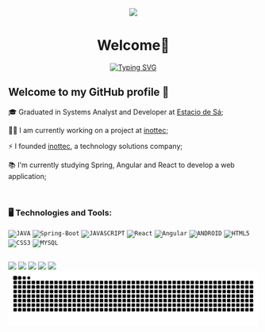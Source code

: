 <div align="center">
    <img src="https://capsule-render.vercel.app/api?animation=fadeIn&type=waving&color=gradient&height=200&fontAlignY=40"/>
</div>
<h1 align="center"> Welcome👋</h1>

<div align="center">
   <a href="https://git.io/typing-svg"><img src="https://readme-typing-svg.demolab.com?font=lato&size=25&pause=1000&color=87F738&center=true&vCenter=true&random=false&width=435&lines=I+am+a+full+stack+Developer;I+am+a+system+Developer;I+am+an+App+Developer;I+am+an+Open+Source+Enthusiast" alt="Typing SVG" /></a>
</div>

## Welcome to my GitHub profile 👋
<div display="inline-block">
 <p align="left">🎓 Graduated in Systems Analyst and Developer at <a href="https://estacio.br/">Estacio de Sá</a>;</p>
 <p align="left">🧑‍💻 I am currently working on a project at <a href="https://www.inottec.com.br/">inottec</a>;</p>
 <p align="left">⚡ I founded <a href="https://www.inottec.com.br/">inottec</a>, a technology solutions company;</p>
 <p align="left">📚 I'm currently studying Spring, Angular and React to develop a web application;</p>
</div>
</br>

### 🖥️ Technologies and Tools: 
<code><img width="40px" src="https://cdn.jsdelivr.net/gh/devicons/devicon/icons/java/java-original.svg" title = "JAVA"/></code>
<code><img width="34px" src="https://cdn.jsdelivr.net/gh/devicons/devicon/icons/spring/spring-original.svg" title = "Spring-Boot"/></code>
<code><img width="30px" src="https://cdn.jsdelivr.net/gh/devicons/devicon/icons/javascript/javascript-original.svg" title = "JAVASCRIPT"/></code>
<code><img width="40px" src="https://cdn.jsdelivr.net/gh/devicons/devicon/icons/react/react-original.svg" title = "React"/></code>
<code><img width="40px" src="https://camo.githubusercontent.com/39c6f21830d39b20c50da5937d6b6f82a9bf8522389c2dc79a5b211ae1aba9e6/68747470733a2f2f75706c6f61642e77696b696d656469612e6f72672f77696b6970656469612f636f6d6d6f6e732f632f63662f416e67756c61725f66756c6c5f636f6c6f725f6c6f676f2e737667" title = "Angular"/></code>
<code><img width="40px" src="https://cdn.jsdelivr.net/gh/devicons/devicon/icons/android/android-original.svg" title = "ANDROID"/></code>
<code><img width="40px" src="https://cdn.jsdelivr.net/gh/devicons/devicon/icons/html5/html5-original-wordmark.svg" title = "HTML5"/></code>
<code><img width="40px" src="https://i.imgur.com/To34tSt.png" title = "CSS3"/></code>
<code><img width="40px" src="https://cdn.jsdelivr.net/gh/devicons/devicon/icons/mysql/mysql-original.svg" title = "MYSQL"/></code>       
  
  ## 
<div>
  <a href="https://www.linkedin.com/in/felipe-silva-0006b11ab" target="_blank"><img src="https://img.shields.io/badge/-LinkedIn-%230077B5?style=for-the-badge&logo=linkedin&logoColor=white" target="_blank"></a> 
  <a href = "mailto:felipe.silva414897@gmail.com"><img src="https://img.shields.io/badge/-Gmail-%23333?style=for-the-badge&logo=gmail&logoColor=white" target="_blank"></a>
  <a href= "https://discord.gg"><img src="https://img.shields.io/badge/Discord-7289DA?style=for-the-badge&logo=discord&logoColor=white" target="_blank"></a> 
  <a href= "https://inottec.com.br/felipe/"><img src="https://user-images.githubusercontent.com/63815922/205277493-470a46d6-968a-492a-abc9-cb08073982bb.png" target="_blank"></a>
  <a href= "https://inottec.com.br/"><img src="https://user-images.githubusercontent.com/63815922/205286127-493bab79-1336-44dd-be70-959d9c8e90b0.png" target="_blank"></a>
    
<picture>
  <source media="(prefers-color-scheme: dark)" srcset="https://raw.githubusercontent.com/Felipe-S-O/Felipe-S-O/2fcd2f35aaecaa351164670576e9099a912bedb0/github-contribution-grid-snake-dark.svg">
  <source media="(prefers-color-scheme: light)" srcset="https://raw.githubusercontent.com/Felipe-S-O/Felipe-S-O/2fcd2f35aaecaa351164670576e9099a912bedb0/github-contribution-grid-snake.svg">
  <img alt="github contribution grid snake animation" src="https://raw.githubusercontent.com/Felipe-S-O/Felipe-S-O/2fcd2f35aaecaa351164670576e9099a912bedb0/github-contribution-grid-snake-dark.svg">
</picture>
</div>
 
